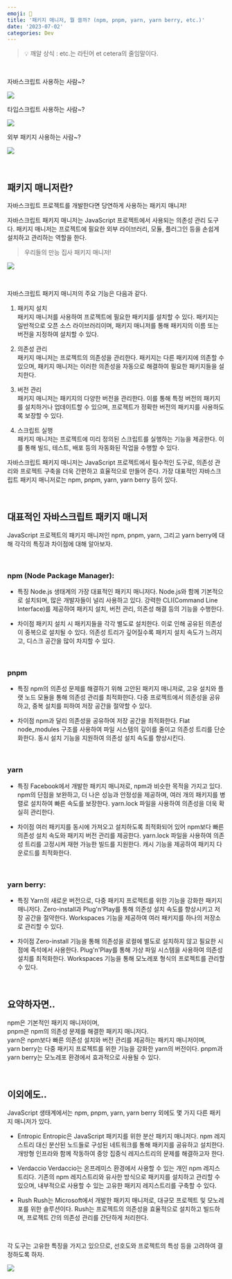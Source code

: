 ```yaml
---
emoji: 🤔
title: '패키지 매니저, 뭘 쓸까? (npm, pnpm, yarn, yarn berry, etc.)'
date: '2023-07-02'
categories: Dev
---
```


> 💡 깨알 상식 : etc.는 라틴어 et cetera의 줄임말이다.

&nbsp;

자바스크립트 사용하는 사람~?

![](0.jpeg)

타입스크립트 사용하는 사람~?

![](1.png)

외부 패키지 사용하는 사람~?

![](2.jpeg)

&nbsp;

## 패키지 매니저란?

자바스크립트 프로젝트를 개발한다면 당연하게 사용하는 패키지 매니저!

자바스크립트 패키지 매니저는 JavaScript 프로젝트에서 사용되는 의존성 관리 도구다. 패키지 매니저는 프로젝트에 필요한 외부 라이브러리, 모듈, 플러그인 등을 손쉽게 설치하고 관리하는 역할을 한다.

> 우리들의 만능 집사 패키지 매니저!

![](3.jpeg)

&nbsp;

자바스크립트 패키지 매니저의 주요 기능은 다음과 같다.

1. 패키지 설치  
   패키지 매니저를 사용하여 프로젝트에 필요한 패키지를 설치할 수 있다. 패키지는 일반적으로 오픈 소스 라이브러리이며, 패키지 매니저를 통해 패키지의 이름 또는 버전을 지정하여 설치할 수 있다.

2. 의존성 관리  
   패키지 매니저는 프로젝트의 의존성을 관리한다. 패키지는 다른 패키지에 의존할 수 있으며, 패키지 매니저는 이러한 의존성을 자동으로 해결하여 필요한 패키지들을 설치한다.

3. 버전 관리  
   패키지 매니저는 패키지의 다양한 버전을 관리한다. 이를 통해 특정 버전의 패키지를 설치하거나 업데이트할 수 있으며, 프로젝트가 정확한 버전의 패키지를 사용하도록 보장할 수 있다.

4. 스크립트 실행  
   패키지 매니저는 프로젝트에 미리 정의된 스크립트를 실행하는 기능을 제공한다. 이를 통해 빌드, 테스트, 배포 등의 자동화된 작업을 수행할 수 있다.

자바스크립트 패키지 매니저는 JavaScript 프로젝트에서 필수적인 도구로, 의존성 관리와 프로젝트 구축을 더욱 간편하고 효율적으로 만들어 준다. 가장 대표적인 자바스크립트 패키지 매니저로는 npm, pnpm, yarn, yarn berry 등이 있다.

&nbsp;

## 대표적인 자바스크립트 패키지 매니저

JavaScript 프로젝트의 패키지 매니저인 npm, pnpm, yarn, 그리고 yarn berry에 대해 각각의 특징과 차이점에 대해 알아보자.

&nbsp;

### npm (Node Package Manager):

- 특징
Node.js 생태계의 가장 대표적인 패키지 매니저다. Node.js와 함께 기본적으로 설치되며, 많은 개발자들이 널리 사용하고 있다. 강력한 CLI(Command Line Interface)를 제공하여 패키지 설치, 버전 관리, 의존성 해결 등의 기능을 수행한다.

- 차이점
패키지 설치 시 패키지들을 각각 별도로 설치한다. 이로 인해 공유된 의존성이 중복으로 설치될 수 있다. 의존성 트리가 깊어질수록 패키지 설치 속도가 느려지고, 디스크 공간을 많이 차지할 수 있다.

&nbsp;

### pnpm

- 특징
npm의 의존성 문제를 해결하기 위해 고안된 패키지 매니저로, 고유 설치와 플랫 노드 모듈을 통해 의존성 관리를 최적화한다. 다중 프로젝트에서 의존성을 공유하고, 중복 설치를 피하여 저장 공간을 절약할 수 있다.

- 차이점
npm과 달리 의존성을 공유하여 저장 공간을 최적화한다. Flat node_modules 구조를 사용하여 파일 시스템의 깊이를 줄이고 의존성 트리를 단순화한다. 동시 설치 기능을 지원하여 의존성 설치 속도를 향상시킨다.

&nbsp;

### yarn

- 특징
Facebook에서 개발한 패키지 매니저로, npm과 비슷한 목적을 가지고 있다. npm의 단점을 보완하고, 더 나은 성능과 안정성을 제공하며, 여러 개의 패키지를 병렬로 설치하여 빠른 속도를 보장한다. yarn.lock 파일을 사용하여 의존성을 더욱 확실히 관리한다.

- 차이점
여러 패키지를 동시에 가져오고 설치하도록 최적화되어 있어 npm보다 빠른 의존성 설치 속도와 패키지 버전 관리를 제공한다. yarn.lock 파일을 사용하여 의존성 트리를 고정시켜 재현 가능한 빌드를 지원한다. 캐시 기능을 제공하여 패키지 다운로드를 최적화한다.

&nbsp;

### yarn berry:

- 특징
Yarn의 새로운 버전으로, 다중 패키지 프로젝트를 위한 기능을 강화한 패키지 매니저다. Zero-install과 Plug'n'Play를 통해 의존성 설치 속도를 향상시키고 저장 공간을 절약한다. Workspaces 기능을 제공하여 여러 패키지를 하나의 저장소로 관리할 수 있다.

- 차이점
Zero-install 기능을 통해 의존성을 로컬에 별도로 설치하지 않고 필요한 시점에 즉석에서 사용한다. Plug'n'Play를 통해 가상 파일 시스템을 사용하여 의존성 설치를 최적화한다. Workspaces 기능을 통해 모노레포 형식의 프로젝트를 관리할 수 있다.

&nbsp;

## 요약하자면..

npm은 기본적인 패키지 매니저이며,  
pnpm은 npm의 의존성 문제를 해결한 패키지 매니저다.  
yarn은 npm보다 빠른 의존성 설치와 버전 관리를 제공하는 패키지 매니저이며,  
yarn berry는 다중 패키지 프로젝트를 위한 기능을 강화한 yarn의 버전이다.
pnpm과 yarn berry는 모노레포 환경에서 효과적으로 사용될 수 있다.

&nbsp;

## 이외에도..

JavaScript 생태계에서는 npm, pnpm, yarn, yarn berry 외에도 몇 가지 다른 패키지 매니저가 있다.

- Entropic
Entropic은 JavaScript 패키지를 위한 분산 패키지 매니저다. npm 레지스트리 대신 분산된 노드들로 구성된 네트워크를 통해 패키지를 공유하고 설치한다. 개방형 인프라와 함께 작동하여 중앙 집중식 레지스트리의 문제를 해결하고자 한다.

- Verdaccio
Verdaccio는 온프레미스 환경에서 사용할 수 있는 개인 npm 레지스트리다. 기존의 npm 레지스트리와 유사한 방식으로 패키지를 설치하고 관리할 수 있으며, 내부적으로 사용할 수 있는 고유한 패키지 레지스트리를 구축할 수 있다.

- Rush
Rush는 Microsoft에서 개발한 패키지 매니저로, 대규모 프로젝트 및 모노레포를 위한 솔루션이다. Rush는 프로젝트의 의존성을 효율적으로 설치하고 빌드하며, 프로젝트 간의 의존성 관리를 간단하게 처리한다.

&nbsp;

각 도구는 고유한 특징을 가지고 있으므로, 선호도와 프로젝트의 특성 등을 고려하여 결정하도록 하자.

![](4.jpeg)